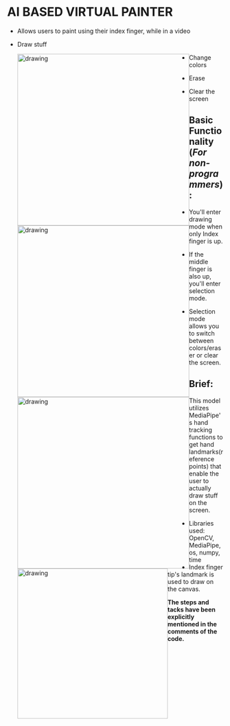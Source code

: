 # AI BASED VIRTUAL PAINTER

- Allows users to paint using their index finger, while in a video

- Draw stuff

  <img src="Utilities/Images/1.gif" style="float: left;" alt="drawing" width="400"/>

- Change colors

  <img src="Utilities/Images/2.gif" style="float: left;" alt="drawing" width="400"/>

- Erase

  <img src="Utilities/Images/3.gif" style="float: left;" alt="drawing" width="400"/>

- Clear the screen

  <img src="Utilities/Images/4.gif" style="float: left;" alt="drawing" width="350"/>



## Basic Functionality (*For non-programmers*) :

- You'll enter drawing mode when only Index finger is up.

- If the middle finger is also up, you'll enter selection mode.
- Selection mode allows you to switch between colors/eraser or clear the screen.

## Brief:

This model utilizes MediaPipe's hand tracking functions to get hand landmarks(reference points) that enable the user to actually draw stuff on the screen. 

- Libraries used: OpenCV, MediaPipe, os, numpy, time
- Index finger tip's landmark is used to draw on the canvas.

**The steps and tacks have been explicitly mentioned in the comments of the code.**



